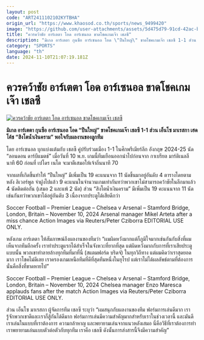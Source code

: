 ```yaml
---
layout: post
code: "ART2411102102KYTBHA"
origin_url: "https://www.khaosod.co.th/sports/news_9499420"
image: "https://github.com/user-attachments/assets/5d475d79-91cd-42ac-b051-dd27716bd30a"
title: "ควรคว้าชัย อาร์เตตา โอด อาร์เซนอล ขาดโชคเกมเจ๊า เชลซี"
description: "มิเกล อาร์เตตา กุนซือ อาร์เซนอล โอด \"ปืนใหญ่\" ขาดโชคเกมเจ๊า เชลซี 1-1 ส่วน เอ็นโซ มาเรสกา เฮดโค้ช \"สิงโตน้ำเงินคราม\" พอใจกับผลงานของลูกทีม"
category: "SPORTS"
language: "th"
date: 2024-11-10T21:07:19.181Z
---
```


# ควรคว้าชัย อาร์เตตา โอด อาร์เซนอล ขาดโชคเกมเจ๊า เชลซี

[![ควรคว้าชัย อาร์เตตา โอด อาร์เซนอล ขาดโชคเกมเจ๊า เชลซี](https://www.khaosod.co.th/wpapp/uploads/2024/11/arteta-chelsea-774.jpg "ควรคว้าชัย อาร์เตตา โอด อาร์เซนอล ขาดโชคเกมเจ๊า เชลซี")](https://www.khaosod.co.th/wpapp/uploads/2024/11/arteta-chelsea-774.jpg)

**มิเกล อาร์เตตา กุนซือ อาร์เซนอล โอด “ปืนใหญ่” ขาดโชคเกมเจ๊า เชลซี 1-1 ส่วน เอ็นโซ มาเรสกา เฮดโค้ช “สิงโตน้ำเงินคราม” พอใจกับผลงานของลูกทีม**

โดย อาร์เซนอล บุกแบ่งแต้มกับ เชลซี คู่ปรับร่วมเมือง 1-1 ในศึกพรีเมียร์ลีก อังกฤษ 2024-25 นัด “ลอนดอน ดาร์บีแมตช์” เมื่อวันที่ 10 พ.ย. เกมนี้ทีมเยือนออกนำไปก่อนจาก กาเบรียล มาร์ติเนลลี นาที 60 ก่อนที่ เปโดร เนโต จะมาตีเสมอให้เจ้าถิ่นนาที 70

จากผลที่เกิดขึ้นทำให้ “ปืนใหญ่” มีเพิ่มเป็น 19 คะแนนจาก 11 นัดขึ้นมาอยู่อันดับ 4 ตารางโดยตามหลัง ลิเวอร์พูล จ่าฝูงไปแล้ว 9 คะแนนในจำนวนเกมเท่ากันทว่าพวกเขาไม่สามารถคว้าชัยในลีกมาแล้ว 4 นัดติดต่อกัน (เสมอ 2 และแพ้ 2 นัด) ส่วน “สิงโตน้ำเงินคราม” มีเพิ่มเป็น 19 คะแนนจาก 11 นัดเช่นกันทว่าพวกเขาได้อยู่อันดับ 3 เนื่องจากประตูได้เสียดีกว่า

Soccer Football – Premier League – Chelsea v Arsenal – Stamford Bridge, London, Britain – November 10, 2024 Arsenal manager Mikel Arteta after a miss chance Action Images via Reuters/Peter Cziborra EDITORIAL USE ONLY.



หลังเกม อาร์เตตา ให้สัมภาษณ์ถึงผลงานของทีมว่า “ผมผิดหวังมากแต่ก็ภูมิใจมากเช่นกันกับสิ่งที่ผมเห็นจากทีมอีกครั้ง เราทำประตูแรกได้สำเร็จในจังหวะที่ยากที่สุด แต่ผิดหวังมากกับการที่เราเสียประตูแบบนั้น พวกเขาทำลายล้างทุกทีมที่มาที่นี่ (สแตมฟอร์ด บริดจ์) ในทุกวิถีทาง แต่ผมคิดว่าเราสุดยอดมาก เราโชคไม่ดีเลย เราครองเกมเหนือทีมที่ดีที่สุดทีมหนึ่งในยุโรป แต่เราไม่ได้ผลลัพธ์ตามที่ต้องการ นั่นคือสิ่งที่ขาดหายไป”

Soccer Football – Premier League – Chelsea v Arsenal – Stamford Bridge, London, Britain – November 10, 2024 Chelsea manager Enzo Maresca applauds fans after the match Action Images via Reuters/Peter Cziborra EDITORIAL USE ONLY.



ส่วน เอ็นโซ มาเรสกา ผู้จัดการทีม เชลซี ระบุว่า “ผมสนุกกับผลงานของทีม ฟอร์มการเล่นดีมาก เรารู้จักพวกเขาดีและเราก็สู้กันได้ดีมาก ฟอร์มการเล่นมีความสำคัญมากสำหรับเราในช่วงเวลานี้ และมันดี เราเล่นในแบบที่เราต้องการ ความกล้าหาญ และพยายามเล่นจากแนวหลังเสมอ นี่คือวิธีที่เราต้องการทำ เราพยายามเล่นแบบตัวต่อตัวกับทุกทีม เราคือ เชลซี ดังนั้นการส่งสารนี้จึงมีความสำคัญ”
